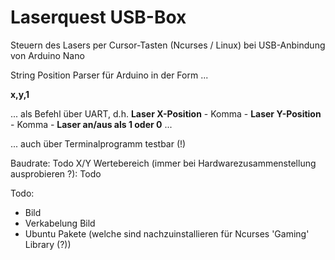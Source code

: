 # Laserquest USB-Box

Steuern des Lasers per Cursor-Tasten (Ncurses / Linux) bei USB-Anbindung von Arduino Nano

String Position Parser für Arduino in der Form ...

**x,y,1** 

... als Befehl über UART, d.h. **Laser X-Position** - Komma - **Laser Y-Position** - Komma - **Laser an/aus als 1 oder 0** ...

... auch über Terminalprogramm testbar (!)

Baudrate: Todo
X/Y Wertebereich (immer bei Hardwarezusammenstellung ausprobieren ?): Todo

Todo: 
* Bild
* Verkabelung Bild
* Ubuntu Pakete (welche sind nachzuinstallieren für Ncurses 'Gaming' Library (?))
